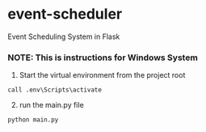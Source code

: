 # event-scheduler
Event Scheduling System in Flask

### NOTE: This is instructions for Windows System

1. Start the virtual environment from the project root

` call .env\Scripts\activate `

2. run the main.py file

` python main.py `